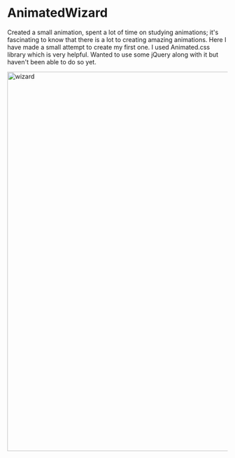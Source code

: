 # AnimatedWizard
Created a small animation, spent a lot of time on studying animations; it's fascinating to know that there is a lot to creating amazing animations.
Here I have made a small attempt to create my first one. I used Animated.css library which is very helpful. Wanted to use some jQuery along
with it but haven't
been able to do so yet.

<img width="868" alt="wizard" src="https://user-images.githubusercontent.com/49995044/169065830-5d72a510-981b-4779-9dd0-73e2d9659f4d.png">
